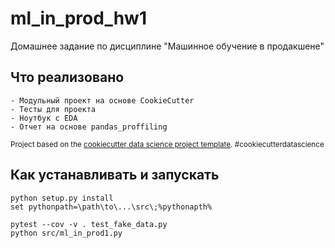 ml_in_prod_hw1
==============================

Домашнее задание по дисциплине "Машинное обучение в продакшене"

Что реализовано
------------
    - Модульный проект на основе CookieCutter
    - Тесты для проекта
    - Ноутбук с EDA
    - Отчет на основе pandas_proffiling 

<p><small>Project based on the <a target="_blank" href="https://drivendata.github.io/cookiecutter-data-science/">cookiecutter data science project template</a>. #cookiecutterdatascience</small></p>

Как устанавливать и запускать
------------
    python setup.py install
    set pythonpath=\path\to\...\src\;%pythonapth%
    
    pytest --cov -v . test_fake_data.py
    python src/ml_in_prod1.py
    